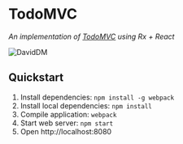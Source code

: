 # TodoMVC

_An implementation of [TodoMVC](http://todomvc.com/) using Rx + React_

![DavidDM](https://img.shields.io/david/footballradar/rx-todomvc.svg?style=flat-square)

## Quickstart

1. Install dependencies: `npm install -g webpack`
2. Install local dependencies: `npm install`
3. Compile application: `webpack`
4. Start web server: `npm start`
5. Open http://localhost:8080
